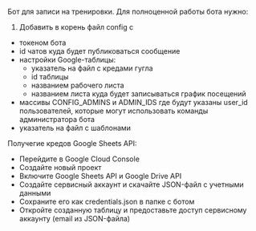 Бот для записи на тренировки. 
Для полноценной работы бота нужно:
1) Добавить в корень файл config с
- токеном бота
- id чатов куда будет публиковаться сообщение
- настройки Google-таблицы:
  - указатель на файл с кредами гугла
  - id таблицы
  - названием рабочего листа
  - названием листа куда будет записываться график посещений
 - массивы CONFIG_ADMINS и ADMIN_IDS где будут указаны user_id пользователей, которые могут использовать команды администратора бота
 - указатель на файл с шаблонами



Получегие кредов Google Sheets API:
- Перейдите в Google Cloud Console
- Создайте новый проект
- Включите Google Sheets API и Google Drive API
- Создайте сервисный аккаунт и скачайте JSON-файл с учетными данными
- Сохраните его как credentials.json в папке с ботом
- Откройте созданную таблицу и предоставьте доступ сервисному аккаунту (email из JSON-файла)
